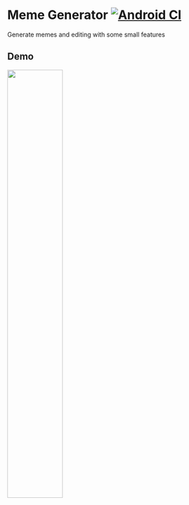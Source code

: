# Meme Generator [![Android CI](https://github.com/Sp4Rx/flutter_meme_generator/actions/workflows/android.yml/badge.svg)](https://github.com/Sp4Rx/flutter_meme_generator/actions/workflows/android.yml)

Generate memes and editing with some small features


## Demo
<p><img src="https://raw.githubusercontent.com/Sp4Rx/flutter_meme_generator/master/images/demo.gif" width="50%"/></p>

